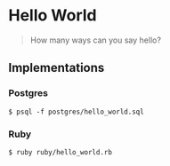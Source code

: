 # Hello World

> How many ways can you say hello?

## Implementations

### Postgres

```
$ psql -f postgres/hello_world.sql
```

### Ruby

```
$ ruby ruby/hello_world.rb
```
